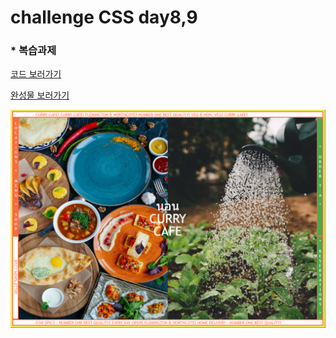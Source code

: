 # challenge CSS day8,9

### * 복습과제

[코드 보러가기](https://replit.com/@joominLee/Bluprint-5#index.html)

[완성물 보러가기](https://bluprint-5.joominlee.repl.co/)

![제출 과제물 미리보기](https://github.com/jmnl225/challenge_CSS/blob/master/challenge_CSS_day8,9/%EA%B3%BC%EC%A0%9C%EB%AC%BC%20%EB%AF%B8%EB%A6%AC%EB%B3%B4%EA%B8%B0.png)
